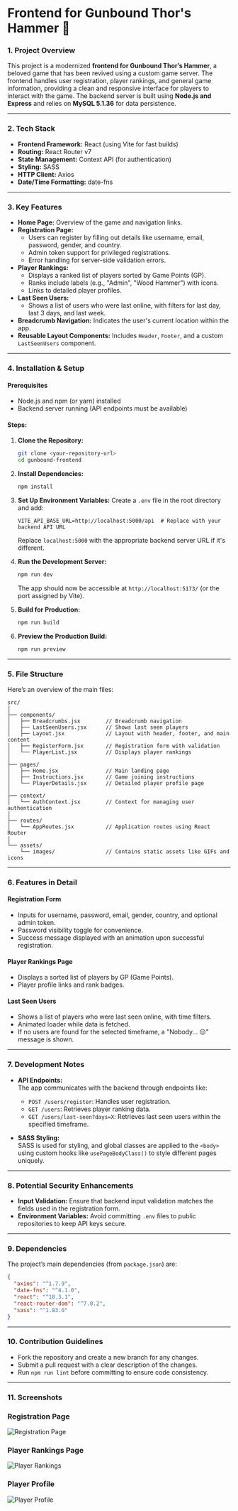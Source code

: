 # Frontend for Gunbound Thor's Hammer 🚀

### **1. Project Overview**
This project is a modernized **frontend for Gunbound Thor’s Hammer**, a beloved game that has been revived using a custom game server. The frontend handles user registration, player rankings, and general game information, providing a clean and responsive interface for players to interact with the game. The backend server is built using **Node.js and Express** and relies on **MySQL 5.1.36** for data persistence.

---

### **2. Tech Stack**
- **Frontend Framework:** React (using Vite for fast builds)
- **Routing:** React Router v7
- **State Management:** Context API (for authentication)
- **Styling:** SASS
- **HTTP Client:** Axios
- **Date/Time Formatting:** date-fns

---

### **3. Key Features**
- **Home Page:** Overview of the game and navigation links.
- **Registration Page:**
  - Users can register by filling out details like username, email, password, gender, and country.
  - Admin token support for privileged registrations.
  - Error handling for server-side validation errors.
- **Player Rankings:**
  - Displays a ranked list of players sorted by Game Points (GP).
  - Ranks include labels (e.g., "Admin", "Wood Hammer") with icons.
  - Links to detailed player profiles.
- **Last Seen Users:**
  - Shows a list of users who were last online, with filters for last day, last 3 days, and last week.
- **Breadcrumb Navigation:** Indicates the user's current location within the app.
- **Reusable Layout Components:** Includes `Header`, `Footer`, and a custom `LastSeenUsers` component.

---

### **4. Installation & Setup**

#### **Prerequisites**
- Node.js and npm (or yarn) installed
- Backend server running (API endpoints must be available)

#### **Steps:**
1. **Clone the Repository:**
   ```bash
   git clone <your-repository-url>
   cd gunbound-frontend
   ```

2. **Install Dependencies:**
   ```bash
   npm install
   ```

3. **Set Up Environment Variables:**
   Create a `.env` file in the root directory and add:
   ```env
   VITE_API_BASE_URL=http://localhost:5000/api  # Replace with your backend API URL
   ```
   Replace `localhost:5000` with the appropriate backend server URL if it's different.

4. **Run the Development Server:**
   ```bash
   npm run dev
   ```
   The app should now be accessible at `http://localhost:5173/` (or the port assigned by Vite).

5. **Build for Production:**
   ```bash
   npm run build
   ```

6. **Preview the Production Build:**
   ```bash
   npm run preview
   ```

---

### **5. File Structure**
Here’s an overview of the main files:

```
src/
│
├── components/
│   ├── Breadcrumbs.jsx        // Breadcrumb navigation
│   ├── LastSeenUsers.jsx      // Shows last seen players
│   ├── Layout.jsx             // Layout with header, footer, and main content
│   ├── RegisterForm.jsx       // Registration form with validation
│   └── PlayerList.jsx         // Displays player rankings
│
├── pages/
│   ├── Home.jsx               // Main landing page
│   ├── Instructions.jsx       // Game joining instructions
│   └── PlayerDetails.jsx      // Detailed player profile page
│
├── context/
│   └── AuthContext.jsx        // Context for managing user authentication
│
├── routes/
│   └── AppRoutes.jsx          // Application routes using React Router
│
└── assets/
    └── images/                // Contains static assets like GIFs and icons
```

---

### **6. Features in Detail**

#### **Registration Form**
- Inputs for username, password, email, gender, country, and optional admin token.
- Password visibility toggle for convenience.
- Success message displayed with an animation upon successful registration.

#### **Player Rankings Page**
- Displays a sorted list of players by GP (Game Points).
- Player profile links and rank badges.

#### **Last Seen Users**
- Shows a list of players who were last seen online, with time filters.
- Animated loader while data is fetched.
- If no users are found for the selected timeframe, a "Nobody... 😔" message is shown.

---

### **7. Development Notes**

- **API Endpoints:**  
  The app communicates with the backend through endpoints like:
  - `POST /users/register`: Handles user registration.
  - `GET /users`: Retrieves player ranking data.
  - `GET /users/last-seen?days=X`: Retrieves last seen users within the specified timeframe.

- **SASS Styling:**  
  SASS is used for styling, and global classes are applied to the `<body>` using custom hooks like `usePageBodyClass()` to style different pages uniquely.

---

### **8. Potential Security Enhancements**
- **Input Validation:** Ensure that backend input validation matches the fields used in the registration form.
- **Environment Variables:** Avoid committing `.env` files to public repositories to keep API keys secure.

---

### **9. Dependencies**
The project’s main dependencies (from `package.json`) are:
```json
{
  "axios": "^1.7.9",
  "date-fns": "^4.1.0",
  "react": "^18.3.1",
  "react-router-dom": "^7.0.2",
  "sass": "^1.83.0"
}
```

---

### **10. Contribution Guidelines**
- Fork the repository and create a new branch for any changes.
- Submit a pull request with a clear description of the changes.
- Run `npm run lint` before committing to ensure code consistency.

---

### **11. Screenshots**

### Registration Page
![Registration Page](src/assets/screenshots/register-form.png)

### Player Rankings Page
![Player Rankings](src/assets/screenshots/player-rankings.png)

### Player Profile
![Player Profile](src/assets/screenshots/player-profile.png)